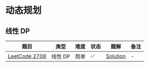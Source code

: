 # 动态规划

## 线性 DP

| 题目                                                                        | 类型    | 难度 | 状态 | 题解                                  | 备注 |
|---------------------------------------------------------------------------|-------|----|----|-------------------------------------|----|
| [LeetCode 2708](https://leetcode.cn/problems/maximum-strength-of-a-group) | 线性 DP | 简单 | ✅  | [Solution](../题解/ACM-题解-LeetCode-2708.md) | -  |

